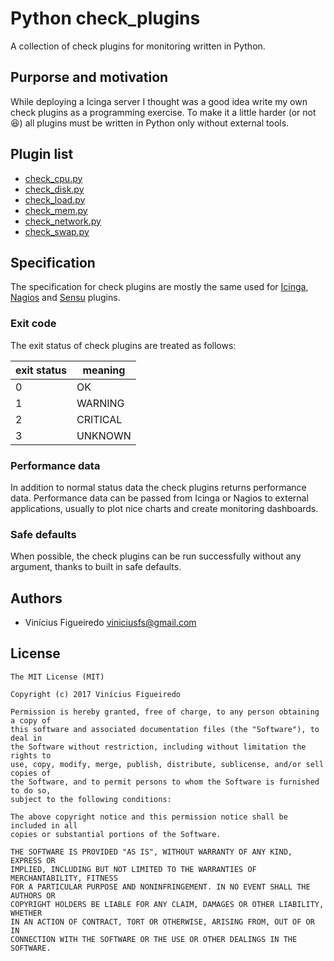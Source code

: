 # Python check_plugins

A collection of check plugins for monitoring written in Python.


## Purporse and motivation

While deploying a Icinga server I thought was a good idea write my own check
plugins as a programming exercise. To make it a little harder (or not
:satisfied:) all plugins must be written in Python only without external tools.


## Plugin list

* [check_cpu.py](./check_cpu/README.md)
* [check_disk.py](./check_disk/README.md)
* [check_load.py](./check_load/README.md)
* [check_mem.py](./check_mem/README.md)
* [check_network.py](./check_network/README.md)
* [check_swap.py](./check_swap/README.md)


## Specification

The specification for check plugins are mostly the same used for
[Icinga](https://icinga.org), [Nagios](https://nagios.org) and
[Sensu](https://sensuapp.org) plugins.

### Exit code

The exit status of check plugins are treated as follows:

| exit status | meaning |
|-------------|---------|
| 0 | OK |
| 1 | WARNING |
| 2 | CRITICAL |
| 3 | UNKNOWN |

### Performance data

In addition to normal status data the check plugins returns performance data.
Performance data can be passed from Icinga or Nagios to external applications,
usually to plot nice charts and create monitoring dashboards.

### Safe defaults

When possible, the check plugins can be run successfully without any argument,
thanks to built in safe defaults.


## Authors

  - Vinícius Figueiredo <viniciusfs@gmail.com>


## License

    The MIT License (MIT)

    Copyright (c) 2017 Vinícius Figueiredo

    Permission is hereby granted, free of charge, to any person obtaining a copy of
    this software and associated documentation files (the "Software"), to deal in
    the Software without restriction, including without limitation the rights to
    use, copy, modify, merge, publish, distribute, sublicense, and/or sell copies of
    the Software, and to permit persons to whom the Software is furnished to do so,
    subject to the following conditions:

    The above copyright notice and this permission notice shall be included in all
    copies or substantial portions of the Software.

    THE SOFTWARE IS PROVIDED "AS IS", WITHOUT WARRANTY OF ANY KIND, EXPRESS OR
    IMPLIED, INCLUDING BUT NOT LIMITED TO THE WARRANTIES OF MERCHANTABILITY, FITNESS
    FOR A PARTICULAR PURPOSE AND NONINFRINGEMENT. IN NO EVENT SHALL THE AUTHORS OR
    COPYRIGHT HOLDERS BE LIABLE FOR ANY CLAIM, DAMAGES OR OTHER LIABILITY, WHETHER
    IN AN ACTION OF CONTRACT, TORT OR OTHERWISE, ARISING FROM, OUT OF OR IN
    CONNECTION WITH THE SOFTWARE OR THE USE OR OTHER DEALINGS IN THE SOFTWARE.

